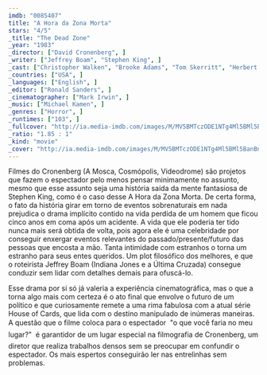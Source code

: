 ```yaml
---
imdb: "0085407"
title: "A Hora da Zona Morta"
stars: "4/5"
_title: "The Dead Zone"
_year: "1983"
_director: ["David Cronenberg", ]
_writer: ["Jeffrey Boam", "Stephen King", ]
_cast: ["Christopher Walken", "Brooke Adams", "Tom Skerritt", "Herbert Lom", "Anthony Zerbe", "Colleen Dewhurst", "Martin Sheen", "Nicholas Campbell", "Sean Sullivan", ]
_countries: ["USA", ]
_languages: ["English", ]
_editor: ["Ronald Sanders", ]
_cinematographer: ["Mark Irwin", ]
_music: ["Michael Kamen", ]
_genres: ["Horror", ]
_runtimes: ["103", ]
_fullcover: "http://ia.media-imdb.com/images/M/MV5BMTczODE1NTg4Ml5BMl5BanBnXkFtZTYwNTg3MDg4.jpg"
_ratio: "1.85 : 1"
_kind: "movie"
_cover: "http://ia.media-imdb.com/images/M/MV5BMTczODE1NTg4Ml5BMl5BanBnXkFtZTYwNTg3MDg4._V1._SX96_SY140_.jpg"
---
```


Filmes do Cronenberg (A Mosca, Cosmópolis, Videodrome) são projetos que fazem o espectador pelo menos pensar minimamente no assunto, mesmo que esse assunto seja uma história saída da mente fantasiosa de Stephen King, como é o caso desse A Hora da Zona Morta. De certa forma, o fato da história girar em torno de eventos sobrenaturais em nada prejudica o drama implícito contido na vida perdida de um homem que ficou cinco anos em coma após um acidente. A vida que ele poderia ter tido nunca mais será obtida de volta, pois agora ele é uma celebridade por conseguir enxergar eventos relevantes do passado/presente/futuro das pessoas que encosta a mão. Tanta intimidade com estranhos o torna um estranho para seus entes queridos. Um plot filosófico dos melhores, e que o roteirista Jeffrey Boam (Indiana Jones e a Última Cruzada) consegue conduzir sem lidar com detalhes demais para ofuscá-lo.

Esse drama por si só já valeria a experiência cinematográfica, mas o que a torna algo mais com certeza é o ato final que envolve o futuro de um político e que curiosamente remete a uma rima fabulosa com a atual série House of Cards, que lida com o destino manipulado de inúmeras maneiras. A questão que o filme coloca para o espectador  "o que você faria no meu lugar?"  é garantidor de um lugar especial na filmografia de Cronenberg, um diretor que realiza trabalhos densos sem se preocupar em confundir o espectador. Os mais espertos conseguirão ler nas entrelinhas sem problemas.
